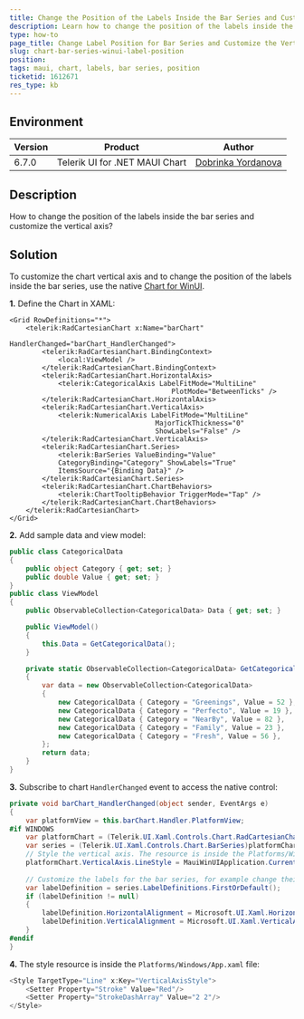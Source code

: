 ```yaml
---
title: Change the Position of the Labels Inside the Bar Series and Customize the Vertical Axis
description: Learn how to change the position of the labels inside the bar series and customize the vertical axis for Telerik MAUI Chart on WinUI.
type: how-to
page_title: Change Label Position for Bar Series and Customize the Vertical Axis 
slug: chart-bar-series-winui-label-position
position: 
tags: maui, chart, labels, bar series, position
ticketid: 1612671
res_type: kb
---
```


## Environment

| Version | Product | Author | 
| --- | --- | ---- | 
| 6.7.0 | Telerik UI for .NET MAUI Chart |[Dobrinka Yordanova](https://www.telerik.com/blogs/author/dobrinka-yordanova)| 


## Description

How to change the position of the labels inside the bar series and customize the vertical axis? 

## Solution

To customize the chart vertical axis and to change the position of the labels inside the bar series, use the native [Chart for WinUI](https://docs.telerik.com/devtools/winui/controls/radchart/overview).

**1.** Define the Chart in XAML:

```XAML
<Grid RowDefinitions="*">
    <telerik:RadCartesianChart x:Name="barChart" 
                                HandlerChanged="barChart_HandlerChanged">
        <telerik:RadCartesianChart.BindingContext>
            <local:ViewModel />
        </telerik:RadCartesianChart.BindingContext>
        <telerik:RadCartesianChart.HorizontalAxis>
            <telerik:CategoricalAxis LabelFitMode="MultiLine" 
                                        PlotMode="BetweenTicks" />
        </telerik:RadCartesianChart.HorizontalAxis>
        <telerik:RadCartesianChart.VerticalAxis>
            <telerik:NumericalAxis LabelFitMode="MultiLine" 
                                    MajorTickThickness="0"
                                    ShowLabels="False" />
        </telerik:RadCartesianChart.VerticalAxis>
        <telerik:RadCartesianChart.Series>
            <telerik:BarSeries ValueBinding="Value"
            CategoryBinding="Category" ShowLabels="True" 
            ItemsSource="{Binding Data}" />
        </telerik:RadCartesianChart.Series>
        <telerik:RadCartesianChart.ChartBehaviors>
            <telerik:ChartTooltipBehavior TriggerMode="Tap" />
        </telerik:RadCartesianChart.ChartBehaviors>
    </telerik:RadCartesianChart>
</Grid>
```

**2.** Add sample data and view model:

```C#
public class CategoricalData
{
    public object Category { get; set; }
    public double Value { get; set; }
}
public class ViewModel
{
    public ObservableCollection<CategoricalData> Data { get; set; }

    public ViewModel()
    {
        this.Data = GetCategoricalData();
    }

    private static ObservableCollection<CategoricalData> GetCategoricalData()
    {
        var data = new ObservableCollection<CategoricalData>
        {
            new CategoricalData { Category = "Greenings", Value = 52 },
            new CategoricalData { Category = "Perfecto", Value = 19 },
            new CategoricalData { Category = "NearBy", Value = 82 },
            new CategoricalData { Category = "Family", Value = 23 },
            new CategoricalData { Category = "Fresh", Value = 56 },
        };
        return data;
    }
}
```

**3.** Subscribe to chart `HandlerChanged` event to access the native control:

```C#
private void barChart_HandlerChanged(object sender, EventArgs e)
{
    var platformView = this.barChart.Handler.PlatformView;
#if WINDOWS
    var platformChart = (Telerik.UI.Xaml.Controls.Chart.RadCartesianChart)platformView;
    var series = (Telerik.UI.Xaml.Controls.Chart.BarSeries)platformChart.Series[0];
    // Style the vertical axis. The resource is inside the Platforms/Windows/App.xaml file.
    platformChart.VerticalAxis.LineStyle = MauiWinUIApplication.Current.Resources["VerticalAxisStyle"] as Microsoft.UI.Xaml.Style;
    
    // Customize the labels for the bar series, for example change their position.
    var labelDefinition = series.LabelDefinitions.FirstOrDefault();
    if (labelDefinition != null)
    {
        labelDefinition.HorizontalAlignment = Microsoft.UI.Xaml.HorizontalAlignment.Center;
        labelDefinition.VerticalAlignment = Microsoft.UI.Xaml.VerticalAlignment.Top;
    }
#endif
}
```

**4.** The style resource is inside the `Platforms/Windows/App.xaml` file:

```C#
<Style TargetType="Line" x:Key="VerticalAxisStyle">
    <Setter Property="Stroke" Value="Red"/>
    <Setter Property="StrokeDashArray" Value="2 2"/>
</Style>
```
